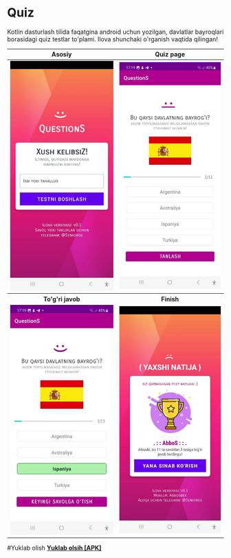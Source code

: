 # Quiz

Kotlin dasturlash tilida faqatgina android uchun yozilgan, davlatlar bayroqlari borasidagi quiz testlar to'plami.
Ilova shunchaki o'rganish vaqtida qilingan!


<table>
<thead>
<tr>
<th>Asosiy</th>
<th>Quiz page</th>
</tr>
</thead>
<tbody>
<tr>
<td><img src="https://raw.githubusercontent.com/abbouse/Quiz/master/screenshots/1.jpg"></td>
<td><img src="https://raw.githubusercontent.com/abbouse/Quiz/master/screenshots/2.jpg"></td>
</tr>
  <tr>
<th>To'g'ri javob</th>
<th>Finish</th>
</tr>
  <tr>
<td><img src="https://raw.githubusercontent.com/abbouse/Quiz/master/screenshots/3.jpg"></td>
<td><img src="https://raw.githubusercontent.com/abbouse/Quiz/master/screenshots/4.jpg"></td>
</tr>
</tbody>
</table>

#Yuklab olish
<a href="https://raw.githubusercontent.com/abbouse/Quiz/master/screenshots/quiz_app.apk"><b>Yuklab olsih [APK]</b></a>
